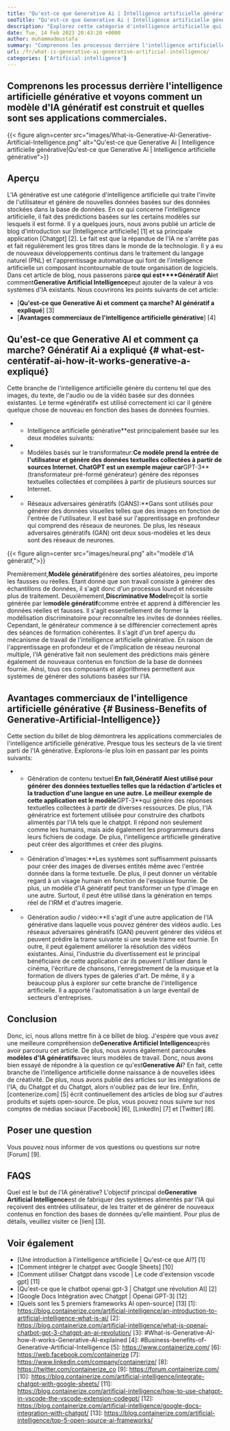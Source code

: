 ```yaml
---
title: "Qu'est-ce que Generative Ai | Intelligence artificielle générative" 
seoTitle: "Qu'est-ce que Generative Ai | Intelligence artificielle générative" 
description: "Explorez cette catégorie d'intelligence artificielle qui génère un contenu unique. Commençons l'article et essayons d'obtenir la réponse Qu'est-ce que l'IA génératrice?" 
date: Tue, 14 Feb 2023 20:43:20 +0000
author: muhammadmustafa
summary: "Comprenons les processus derrière l'intelligence artificielle générative et voyons comment un modèle d'IA génératif est construit et quelles sont ses applications commerciales." 
url: /fr/what-is-generative-ai-generative-artificial-intelligence/
categories: ['Artificial intelligence']
---
```


## Comprenons les processus derrière l'intelligence artificielle générative et voyons comment un modèle d'IA génératif est construit et quelles sont ses applications commerciales.

{{< figure align=center src="images/What-is-Generative-AI-Generative-Artificial-Intelligence.png" alt="Qu'est-ce que Generative Ai | Intelligence artificielle générative|Qu'est-ce que Generative Ai | Intelligence artificielle générative">}}


## Aperçu
L'IA générative est une catégorie d'intelligence artificielle qui traite l'invite de l'utilisateur et génère de nouvelles données basées sur des données stockées dans la base de données. En ce qui concerne l'intelligence artificielle, il fait des prédictions basées sur les certains modèles sur lesquels il est formé. Il y a quelques jours, nous avons publié un article de blog d'introduction sur [Intelligence artificielle] [1] et sa principale application [Chatgpt] [2]. Le fait est que la répandue de l'IA ne s'arrête pas et fait régulièrement les gros titres dans le monde de la technologie. Il y a eu de nouveaux développements continus dans le traitement du langage naturel (PNL) et l'apprentissage automatique qui font de l'intelligence artificielle un composant incontournable de toute organisation de logiciels. Dans cet article de blog, nous passerons par**ce qui est****Génératif Ai**et comment**Generative Artificial Intelligence**peut ajouter de la valeur à vos systèmes d'IA existants.
Nous couvrirons les points suivants de cet article:
  * [**Qu'est-ce que Generative Ai et comment ça marche? AI génératif a expliqué**] [3]
  * [**Avantages commerciaux de l'intelligence artificielle générative**] [4]

## Qu'est-ce que Generative AI et comment ça marche? Génératif Ai a expliqué {# what-est-centératif-ai-how-it-works-generative-a-expliqué}
Cette branche de l'intelligence artificielle génère du contenu tel que des images, du texte, de l'audio ou de la vidéo basée sur des données existantes. Le terme «génératif» est utilisé correctement ici car il génère quelque chose de nouveau en fonction des bases de données fournies.
* * Intelligence artificielle générative**est principalement basée sur les deux modèles suivants:
* * Modèles basés sur le transformateur:**Ce modèle prend la entrée de l'utilisateur et génère des données textuelles collectées à partir de sources Internet. ChatGPT est un exemple majeur car**GPT-3**(transformateur pré-formé générateur) génère des réponses textuelles collectées et compilées à partir de plusieurs sources sur Internet.
* * Réseaux adversaires génératifs (GANS):**Gans sont utilisés pour générer des données visuelles telles que des images en fonction de l'entrée de l'utilisateur. Il est basé sur l'apprentissage en profondeur qui comprend des réseaux de neurones. De plus, les réseaux adversaires génératifs (GAN) ont deux sous-modèles et les deux sont des réseaux de neurones.

{{< figure align=center src="images/neural.png" alt="modèle d'IA génératif,">}}

Premièrement,**Modèle génératif**génère des sorties aléatoires, peu importe les fausses ou réelles. Étant donné que son travail consiste à générer des échantillons de données, il s'agit donc d'un processus lourd et nécessite plus de traitement. Deuxièmement,**Discriminative Model**reçoit la sortie générée par le**modèle génératif**comme entrée et apprend à différencier les données réelles et fausses. Il s'agit essentiellement de former la modélisation discriminatoire pour reconnaître les invites de données réelles. Cependant, le générateur commence à se différencier correctement après des séances de formation cohérentes.
Il s'agit d'un bref aperçu du mécanisme de travail de l'intelligence artificielle générative. En raison de l'apprentissage en profondeur et de l'implication de réseau neuronal multiple, l'IA générative fait non seulement des prédictions mais génère également de nouveaux contenus en fonction de la base de données fournie. Ainsi, tous ces composants et algorithmes permettent aux systèmes de générer des solutions basées sur l'IA.

## Avantages commerciaux de l'intelligence artificielle générative {# Business-Benefits of Generative-Artificial-Intelligence}}
Cette section du billet de blog démontrera les applications commerciales de l'intelligence artificielle générative. Presque tous les secteurs de la vie tirent parti de l'IA générative. Explorons-le plus loin en passant par les points suivants:
* * Génération de contenu textuel:**En fait,**Génératif Ai**est utilisé pour générer des données textuelles telles que la rédaction d'articles et la traduction d'une langue en une autre. Le meilleur exemple de cette application est le modèle**GPT-3**qui génère des réponses textuelles collectées à partir de diverses ressources. De plus, l'IA génératrice est fortement utilisée pour construire des chatbots alimentés par l'IA tels que le chatppt. Il répond non seulement comme les humains, mais aide également les programmeurs dans leurs fichiers de codage. De plus, l'intelligence artificielle générative peut créer des algorithmes et créer des plugins.
* * Génération d'images:**Les systèmes sont suffisamment puissants pour créer des images de diverses entités même avec l'entrée donnée dans la forme textuelle. De plus, il peut donner un véritable regard à un visage humain en fonction de l'esquisse fournie. De plus, un modèle d'IA génératif peut transformer un type d'image en une autre. Surtout, il peut être utilisé dans la génération en temps réel de l'IRM et d'autres imagerie.
* * Génération audio / vidéo:**Il s'agit d'une autre application de l'IA générative dans laquelle vous pouvez générer des vidéos audio. Les réseaux adversaires génératifs (GAN) peuvent générer des vidéos et peuvent prédire la trame suivante si une seule trame est fournie. En outre, il peut également améliorer la résolution des vidéos existantes. Ainsi, l'industrie du divertissement est le principal bénéficiaire de cette application car ils peuvent l'utiliser dans le cinéma, l'écriture de chansons, l'enregistrement de la musique et la formation de divers types de galeries d'art.
De même, il y a beaucoup plus à explorer sur cette branche de l'intelligence artificielle. Il a apporté l'automatisation à un large éventail de secteurs d'entreprises.

## Conclusion
Donc, ici, nous allons mettre fin à ce billet de blog. J'espère que vous avez une meilleure compréhension de**Generative Artificiel Intelligence**après avoir parcouru cet article. De plus, nous avons également parcouru**les modèles d'IA génératifs**avec leurs modèles de travail. Donc, nous avons bien essayé de répondre à la question ce qu'est**Generative Ai**? En fait, cette branche de l'intelligence artificielle donne naissance à de nouvelles idées de créativité. De plus, nous avons publié des articles sur les intégrations de l'IA, du Chatgpt et du Chatgpt, alors n'oubliez pas de leur lire.
Enfin, [contenerize.com] [5] écrit continuellement des articles de blog sur d'autres produits et sujets open-source. De plus, vous pouvez nous suivre sur nos comptes de médias sociaux [Facebook] [6], [LinkedIn] [7] et [Twitter] [8].

## Poser une question
Vous pouvez nous informer de vos questions ou questions sur notre [Forum] [9].

## FAQS
Quel est le but de l'IA générative?
L'objectif principal de**Generative Artificial Intelligence**est de fabriquer des systèmes alimentés par l'IA qui reçoivent des entrées utilisateur, de les traiter et de générer de nouveaux contenus en fonction des bases de données qu'elle maintient. Pour plus de détails, veuillez visiter ce [lien] [3].

## Voir également
  * [Une introduction à l'intelligence artificielle | Qu'est-ce que AI?] [1]
  * [Comment intégrer le chatppt avec Google Sheets] [10]
  * [Comment utiliser Chatgpt dans vscode | Le code d'extension vscode gpt] [11]
  * [Qu'est-ce que le chatbot openai gpt-3 | Chatgpt une révolution AI] [2]
  * [Google Docs Intégration avec Chatgpt | Openai GPT-3] [12]
  * [Quels sont les 5 premiers frameworks AI open-source] [13]
[1]: https://blog.containerize.com/artificial-intelligence/an-introduction-to-artificial-intelligence-what-is-ai/
[2]: https://blog.containerize.com/artificial-intelligence/what-is-openai-chatbot-gpt-3-chatgpt-an-ai-revolution/
[3]: #What-is-Generative-AI-how-it-works-Generative-AI-explained
[4]: #Business-benefits-of-Generative-Artificial-Intelligence
[5]: https://www.containerize.com/
[6]: https://web.facebook.com/containerize
[7]: https://www.linkedin.com/company/containerize/
[8]: https://twitter.com/containerize_co
[9]: https://forum.containerize.com/
[10]: https://blog.containerize.com/artificial-intelligence/integrate-chatgpt-with-google-sheets/
[11]: https://blog.containerize.com/artificial-intelligence/how-to-use-chatgpt-in-vscode-the-vscode-extension-codegpt/
[12]: https://blog.containerize.com/artificial-intelligence/google-docs-integration-with-chatgpt/
[13]: https://blog.containerize.com/artificial-intelligence/top-5-open-source-ai-frameworks/
